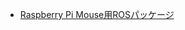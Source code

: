 <ul>
	<li><a href="https://lab.ueda.asia/?page_id=364">Raspberry Pi Mouse用ROSパッケージ</a></li>
</ul>


